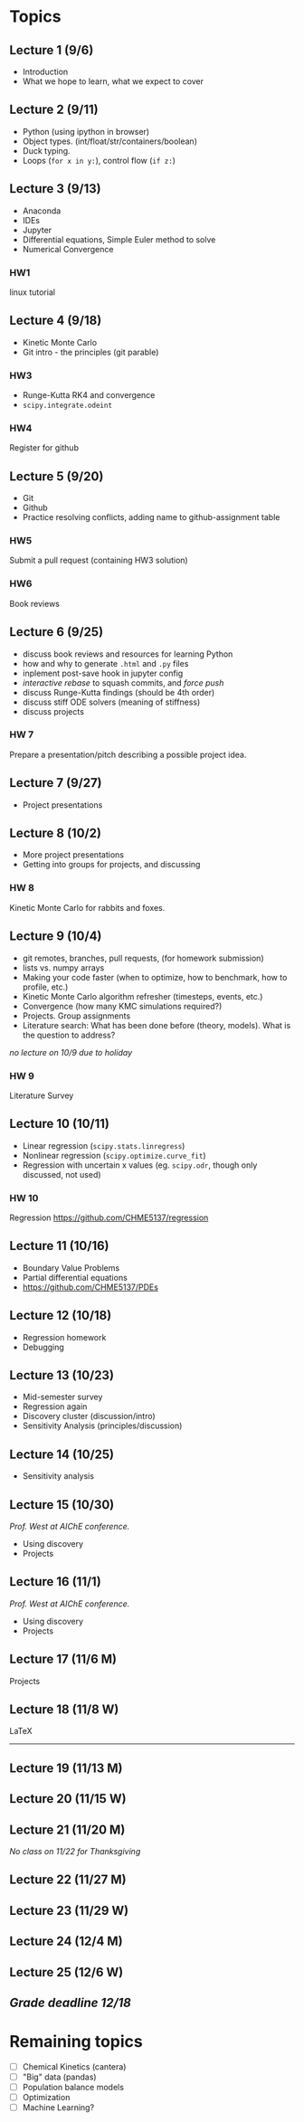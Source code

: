 # Topics 

## Lecture 1 (9/6)
* Introduction
* What we hope to learn, what we expect to cover

## Lecture 2 (9/11)
* Python (using ipython in browser)
* Object types. (int/float/str/containers/boolean) 
* Duck typing.
* Loops (`for x in y:`), control flow (`if z:`)

## Lecture 3 (9/13)
* Anaconda
* IDEs
* Jupyter
* Differential equations, Simple Euler method to solve
* Numerical Convergence

### HW1
linux tutorial

## Lecture 4 (9/18)
* Kinetic Monte Carlo
* Git intro - the principles (git parable)


### HW3
* Runge-Kutta RK4 and convergence
* `scipy.integrate.odeint`

### HW4
Register for github

## Lecture 5 (9/20)
* Git 
* Github
* Practice resolving conflicts, adding name to github-assignment table

### HW5
Submit a pull request (containing HW3 solution)

### HW6
Book reviews

## Lecture 6 (9/25)
* discuss book reviews and resources for learning Python
* how and why to generate `.html` and `.py` files
* inplement post-save hook in jupyter config
* _interactive rebase_ to squash commits, and _force push_
* discuss Runge-Kutta findings (should be 4th order)
* discuss stiff ODE solvers (meaning of stiffness)
* discuss projects

### HW 7
Prepare a presentation/pitch describing a possible project idea.

## Lecture 7 (9/27)
* Project presentations

## Lecture 8 (10/2)
* More project presentations
* Getting into groups for projects, and discussing

### HW 8
Kinetic Monte Carlo for rabbits and foxes.

## Lecture 9 (10/4)
* git remotes, branches, pull requests, (for homework submission)
* lists vs. numpy arrays
* Making your code faster (when to optimize, how to benchmark, how to profile, etc.)
* Kinetic Monte Carlo algorithm refresher (timesteps, events, etc.)
* Convergence (how many KMC simulations required?)
* Projects. Group assignments
* Literature search: What has been done before (theory, models). What is the question to address?

_no lecture on 10/9 due to holiday_

### HW 9
Literature Survey

## Lecture 10 (10/11)
* Linear regression (`scipy.stats.linregress`)
* Nonlinear regression (`scipy.optimize.curve_fit`)
* Regression with uncertain x values (eg. `scipy.odr`, though only discussed, not used)

### HW 10
Regression https://github.com/CHME5137/regression

## Lecture 11 (10/16)
* Boundary Value Problems
* Partial differential equations
* https://github.com/CHME5137/PDEs

## Lecture 12 (10/18)
* Regression homework
* Debugging

## Lecture 13 (10/23)
* Mid-semester survey
* Regression again
* Discovery cluster (discussion/intro)
* Sensitivity Analysis (principles/discussion)

## Lecture 14 (10/25)
* Sensitivity analysis

## Lecture 15 (10/30)
*Prof. West at AIChE conference.*
* Using discovery
* Projects

## Lecture 16 (11/1)
*Prof. West at AIChE conference.*
* Using discovery
* Projects

## Lecture 17 (11/6 M)
Projects

## Lecture 18 (11/8 W)
LaTeX

----
## Lecture 19 (11/13 M)

## Lecture 20 (11/15 W)

## Lecture 21 (11/20 M)

*No class on 11/22 for Thanksgiving*

## Lecture 22 (11/27 M)

## Lecture 23 (11/29 W)

## Lecture 24 (12/4 M)

## Lecture 25 (12/6 W)


*Grade deadline 12/18*
----

# Remaining topics
- [ ] Chemical Kinetics (cantera)
- [ ] "Big" data (pandas)
- [ ] Population balance models
- [ ] Optimization
- [ ] Machine Learning?
